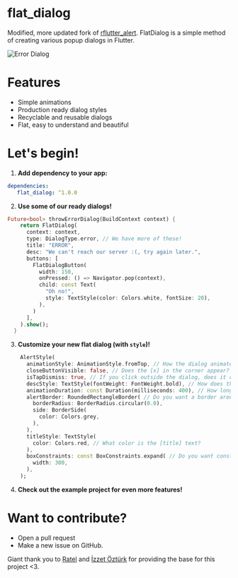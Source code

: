 # **flat_dialog**

Modified, more updated fork of [rflutter_alert](https://pub.dev/packages/rflutter_alert).
FlatDialog is a simple method of creating various popup dialogs in Flutter. 

 ![Error Dialog](https://i.imgur.com/CNsf6jC.png)
# Features
- Simple animations
- Production ready dialog styles
- Recyclable and reusable dialogs
- Flat, easy to understand and beautiful

# Let's begin!

 1.  **Add dependency to your app:**
 ```yaml
dependencies:
	flat_dialog: ^1.0.0
```

2. **Use some of our ready dialogs!**
```dart
Future<bool> throwErrorDialog(BuildContext context) {
    return FlatDialog(
      context: context,
      type: DialogType.error, // We have more of these!
      title: "ERROR",
      desc: "We can't reach our server :(, try again later.",
      buttons: [
        FlatDialogButton(
		  width: 150,
		  onPressed: () => Navigator.pop(context),
          child: const Text(
            "Oh no!",
            style: TextStyle(color: Colors.white, fontSize: 20),
          ),
        )
      ],
    ).show();
  }
```

3.  **Customize your new flat dialog (with `style`)!** 
```dart
	AlertStyle(
      animationStyle: AnimationStyle.fromTop, // How the dialog animates
      closeButtonVisible: false, // Does the [x] in the corner appear?
      isTapDismiss: true, // If you click outside the dialog, does it close?
      descStyle: TextStyle(fontWeight: FontWeight.bold), // How does the text look? 
      animationDuration: const Duration(milliseconds: 400), // How long does the animation last?
      alertBorder: RoundedRectangleBorder( // Do you want a border around the dialog?
        borderRadius: BorderRadius.circular(0.0),
        side: BorderSide(
          color: Colors.grey,
        ),
      ),
      titleStyle: TextStyle(
        color: Colors.red, // What color is the [title] text?
      ),
      boxConstraints: const BoxConstraints.expand( // Do you want constraints?
        width: 300,
      ),
    );
```

4. **Check out the example project for even more features!**

# Want to contribute?
- Open a pull request
- Make a new issue on GitHub.

Giant thank you to [Ratel](https://ratel.com.tr/ "Ratel") and [İzzet Öztürk](https://tr.linkedin.com/in/paltimoz "İzzet Öztürk") for providing the base for this project <3.